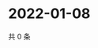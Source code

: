 # 2022-01-08

共 0 条

<!-- BEGIN WEIBO -->
<!-- 最后更新时间 Sat Jan 08 2022 19:12:08 GMT+0800 (China Standard Time) -->

<!-- END WEIBO -->

